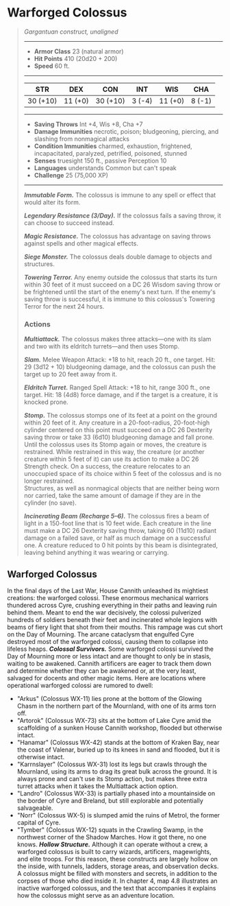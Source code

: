 # Warforged Colossus
>*Gargantuan construct, unaligned*
>___
>- **Armor Class** 23 (natural armor)
>- **Hit Points** 410 (20d20 + 200)
>- **Speed** 60 ft.
>___
>|STR|DEX|CON|INT|WIS|CHA|
>|:---:|:---:|:---:|:---:|:---:|:---:|
>|30 (+10)|11 (+0)|30 (+10)|3 (-4)|11 (+0)|8 (-1)|
>___
>- **Saving Throws** Int +4, Wis +8, Cha +7
>- **Damage Immunities** necrotic, poison; bludgeoning, piercing, and slashing from nonmagical attacks
>- **Condition Immunities** charmed, exhaustion, frightened, incapacitated, paralyzed, petrified, poisoned, stunned
>- **Senses** truesight 150 ft., passive Perception 10
>- **Languages** understands Common but can't speak
>- **Challenge** 25 (75,000 XP)
>___
>***Immutable Form.*** The colossus is immune to any spell or effect that would alter its form.  
>
>***Legendary Resistance (3/Day).*** If the colossus fails a saving throw, it can choose to succeed instead.  
>
>***Magic Resistance.*** The colossus has advantage on saving throws against spells and other magical effects.  
>
>***Siege Monster.*** The colossus deals double damage to objects and structures.  
>
>***Towering Terror.*** Any enemy outside the colossus that starts its turn within 30 feet of it must succeed on a DC 26 Wisdom saving throw or be frightened until the start of the enemy's next turn. If the enemy's saving throw is successful, it is immune to this colossus's Towering Terror for the next 24 hours.  
>
>### Actions
>***Multiattack.*** The colossus makes three attacks—one with its slam and two with its eldritch turrets—and then uses Stomp.  
>
>***Slam.*** Melee Weapon Attack: +18 to hit, reach 20 ft., one target. Hit: 29 (3d12 + 10) bludgeoning damage, and the colossus can push the target up to 20 feet away from it.  
>
>***Eldritch Turret.*** Ranged Spell Attack: +18 to hit, range 300 ft., one target. Hit: 18 (4d8) force damage, and if the target is a creature, it is knocked prone.  
>
>***Stomp.*** The colossus stomps one of its feet at a point on the ground within 20 feet of it. Any creature in a 20-foot-radius, 20-foot-high cylinder centered on this point must succeed on a DC 26 Dexterity saving throw or take 33 (6d10) bludgeoning damage and fall prone. Until the colossus uses its Stomp again or moves, the creature is restrained. While restrained in this way, the creature (or another creature within 5 feet of it) can use its action to make a DC 26 Strength check. On a success, the creature relocates to an unoccupied space of its choice within 5 feet of the colossus and is no longer restrained.  
>Structures, as well as nonmagical objects that are neither being worn nor carried, take the same amount of damage if they are in the cylinder (no save).  
>
>***Incinerating Beam (Recharge 5–6).*** The colossus fires a beam of light in a 150-foot line that is 10 feet wide. Each creature in the line must make a DC 26 Dexterity saving throw, taking 60 (11d10) radiant damage on a failed save, or half as much damage on a successful one. A creature reduced to 0 hit points by this beam is disintegrated, leaving behind anything it was wearing or carrying.
## Warforged Colossus
In the final days of the Last War, House Cannith unleashed its mightiest creations: the warforged colossi. These enormous mechanical warriors thundered across Cyre, crushing everything in their paths and leaving ruin behind them. Meant to end the war decisively, the colossi pulverized hundreds of soldiers beneath their feet and incinerated whole legions with beams of fiery light that shot from their mouths. This rampage was cut short on the Day of Mourning. The arcane cataclysm that engulfed Cyre destroyed most of the warforged colossi, causing them to collapse into lifeless heaps.
***Colossal Survivors.*** Some warforged colossi survived the Day of Mourning more or less intact and are thought to only be in stasis, waiting to be awakened. Cannith artificers are eager to track them down and determine whether they can be awakened or, at the very least, salvaged for docents and other magic items. Here are locations where operational warforged colossi are rumored to dwell:
- "Arkus" (Colossus WX-11) lies prone at the bottom of the Glowing Chasm in the northern part of the Mournland, with one of its arms torn off.
- "Artorok" (Colossus WX-73) sits at the bottom of Lake Cyre amid the scaffolding of a sunken House Cannith workshop, flooded but otherwise intact.
- "Hanamar" (Colossus WX-42) stands at the bottom of Kraken Bay, near the coast of Valenar, buried up to its knees in sand and flooded, but it is otherwise intact.
- "Karrnslayer" (Colossus WX-31) lost its legs but crawls through the Mournland, using its arms to drag its great bulk across the ground. It is always prone and can't use its Stomp action, but makes three extra turret attacks when it takes the Multiattack action option.
- "Landro" (Colossus WX-33) is partially phased into a mountainside on the border of Cyre and Breland, but still explorable and potentially salvageable.
- "Norr" (Colossus WX-5) is slumped amid the ruins of Metrol, the former capital of Cyre.
- "Tymber" (Colossus WX-12) squats in the Crawling Swamp, in the northwest corner of the Shadow Marches. How it got there, no one knows.
***Hollow Structure.*** Although it can operate without a crew, a warforged colossus is built to carry wizards, artificers, magewrights, and elite troops. For this reason, these constructs are largely hollow on the inside, with tunnels, ladders, storage areas, and observation decks.
A colossus might be filled with monsters and secrets, in addition to the corpses of those who died inside it. In chapter 4, map 4.8 illustrates an inactive warforged colossus, and the text that accompanies it explains how the colossus might serve as an adventure location.